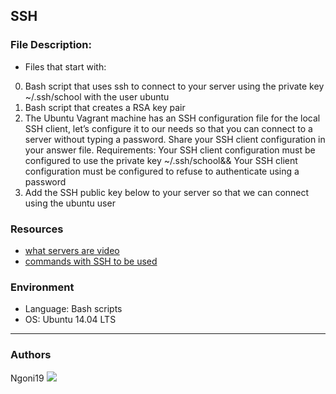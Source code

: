 ## SSH

### File Description:
* Files that start with:
0. Bash script that uses ssh to connect to your server using the private key ~/.ssh/school with the user ubuntu
1. Bash script that creates a RSA key pair
2. The Ubuntu Vagrant machine has an SSH configuration file for the local SSH client, let’s configure it to our needs so that you can connect to a server without typing a password. Share your SSH client configuration in your answer file. Requirements: Your SSH client configuration must be configured to use the private key ~/.ssh/school&& Your SSH client configuration must be configured to refuse to authenticate using a password
3. Add the SSH public key below to your server so that we can connect using the ubuntu user
### Resources
* [what servers are video](https://www.youtube.com/watch?v=B1ANfsDyjeA)
* [commands with SSH to be used](https://www.digitalocean.com/community/tutorials/ssh-essentials-working-with-ssh-servers-clients-and-keys)

### Environment
* Language: Bash scripts
* OS: Ubuntu 14.04 LTS
---
### Authors
Ngoni19   <a href = "www.linkedin.com/in/ngonidzashe-brandon-towindo-53647411b/"><img src="https://img.icons8.com/fluent/48/000000/linkedin.png"></a>